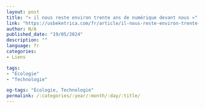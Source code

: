 ```yaml
---
layout: post
title: "« il nous reste environ trente ans de numérique devant nous »"
link: "https://usbeketrica.com/fr/article/il-nous-reste-environ-trente-ans-de-numerique-devant-nous"
author: N/A
published_date: "19/05/2024"
description: ""
language: fr
categories:
- Liens

tags:
- "Écologie"
- "Technologie"

og-tags: "Écologie, Technologie"
permalink: /:categories/:year/:month/:day/:title/
---
```

